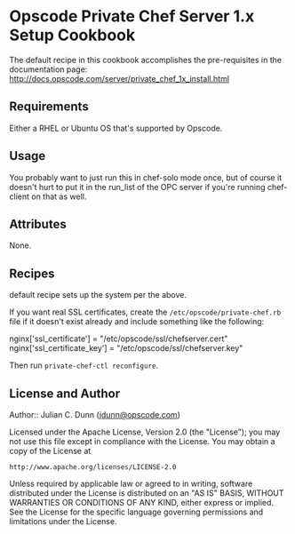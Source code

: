 Opscode Private Chef Server 1.x Setup Cookbook
==============================================

The default recipe in this cookbook accomplishes the pre-requisites in the documentation page: http://docs.opscode.com/server/private_chef_1x_install.html

Requirements
------------

Either a RHEL or Ubuntu OS that's supported by Opscode.

Usage
-----

You probably want to just run this in chef-solo mode once, but of course it doesn't hurt to put it in the run_list of the OPC server if you're running chef-client on that as well.

Attributes
----------

None.

Recipes
-------

default recipe sets up the system per the above.

If you want real SSL certificates, create the `/etc/opscode/private-chef.rb` file if it doesn't exist already and include something like the following:

  nginx['ssl_certificate']  = "/etc/opscode/ssl/chefserver.cert"
  nginx['ssl_certificate_key']  = "/etc/opscode/ssl/chefserver.key"

Then run `private-chef-ctl reconfigure`.

License and Author
------------------

Author:: Julian C. Dunn (<jdunn@opscode.com>)

Licensed under the Apache License, Version 2.0 (the "License");
you may not use this file except in compliance with the License.
You may obtain a copy of the License at

    http://www.apache.org/licenses/LICENSE-2.0

Unless required by applicable law or agreed to in writing, software
distributed under the License is distributed on an "AS IS" BASIS,
WITHOUT WARRANTIES OR CONDITIONS OF ANY KIND, either express or implied.
See the License for the specific language governing permissions and
limitations under the License.
